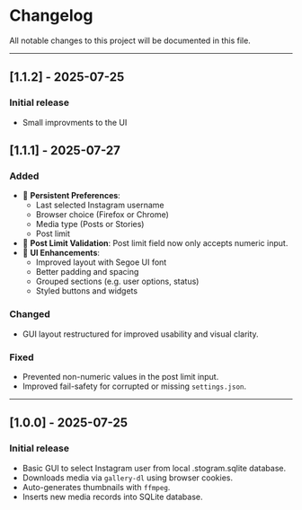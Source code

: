 # Changelog

All notable changes to this project will be documented in this file.

---

## [1.1.2] - 2025-07-25

### Initial release
- Small improvments to the UI

## [1.1.1] - 2025-07-27

### Added
- 🧠 **Persistent Preferences**:
  - Last selected Instagram username
  - Browser choice (Firefox or Chrome)
  - Media type (Posts or Stories)
  - Post limit
- 🔢 **Post Limit Validation**: Post limit field now only accepts numeric input.
- 💄 **UI Enhancements**:
  - Improved layout with Segoe UI font
  - Better padding and spacing
  - Grouped sections (e.g. user options, status)
  - Styled buttons and widgets

### Changed
- GUI layout restructured for improved usability and visual clarity.

### Fixed
- Prevented non-numeric values in the post limit input.
- Improved fail-safety for corrupted or missing `settings.json`.

---

## [1.0.0] - 2025-07-25

### Initial release
- Basic GUI to select Instagram user from local .stogram.sqlite database.
- Downloads media via `gallery-dl` using browser cookies.
- Auto-generates thumbnails with `ffmpeg`.
- Inserts new media records into SQLite database.

